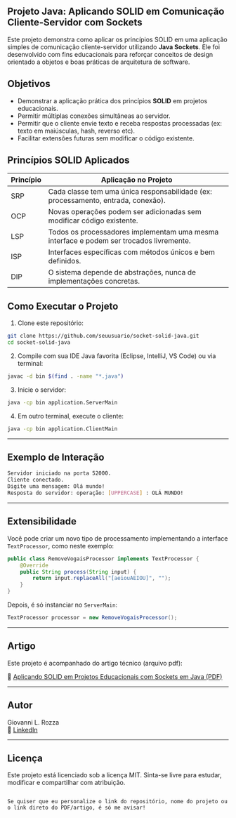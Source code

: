 

## Projeto Java: Aplicando SOLID em Comunicação Cliente-Servidor com Sockets

Este projeto demonstra como aplicar os princípios SOLID em uma aplicação simples de comunicação cliente-servidor utilizando **Java Sockets**. Ele foi desenvolvido com fins educacionais para reforçar conceitos de design orientado a objetos e boas práticas de arquitetura de software.

## Objetivos

- Demonstrar a aplicação prática dos princípios **SOLID** em projetos educacionais.
- Permitir múltiplas conexões simultâneas ao servidor.
- Permitir que o cliente envie texto e receba respostas processadas (ex: texto em maiúsculas, hash, reverso etc).
- Facilitar extensões futuras sem modificar o código existente.

## Princípios SOLID Aplicados

| Princípio | Aplicação no Projeto |
|-----------|-----------------------|
| SRP | Cada classe tem uma única responsabilidade (ex: processamento, entrada, conexão). |
| OCP | Novas operações podem ser adicionadas sem modificar código existente. |
| LSP | Todos os processadores implementam uma mesma interface e podem ser trocados livremente. |
| ISP | Interfaces específicas com métodos únicos e bem definidos. |
| DIP | O sistema depende de abstrações, nunca de implementações concretas. |

## Como Executar o Projeto

1. Clone este repositório:
```bash
git clone https://github.com/seuusuario/socket-solid-java.git
cd socket-solid-java
````

2. Compile com sua IDE Java favorita (Eclipse, IntelliJ, VS Code) ou via terminal:

```bash
javac -d bin $(find . -name "*.java")
```

3. Inicie o servidor:

```bash
java -cp bin application.ServerMain
```

4. Em outro terminal, execute o cliente:

```bash
java -cp bin application.ClientMain
```

***

##  Exemplo de Interação

```bash
Servidor iniciado na porta 52000.
Cliente conectado.
Digite uma mensagem: Olá mundo!
Resposta do servidor: operação: [UPPERCASE] : OLÁ MUNDO!
```

***

##  Extensibilidade

Você pode criar um novo tipo de processamento implementando a interface `TextProcessor`, como neste exemplo:

```java
public class RemoveVogaisProcessor implements TextProcessor {
    @Override
    public String process(String input) {
        return input.replaceAll("[aeiouAEIOU]", "");
    }
}
```

Depois, é só instanciar no `ServerMain`:

```java
TextProcessor processor = new RemoveVogaisProcessor();
```

***

##  Artigo

Este projeto é acompanhado do artigo técnico (arquivo pdf):

📄 [Aplicando SOLID em Projetos Educacionais com Sockets em Java (PDF)]((./solid-connection.pdf))

***

##  Autor

Giovanni L. Rozza\
🔗 [LinkedIn](https://www.linkedin.com/in/giovannirozza)

***

##  Licença

Este projeto está licenciado sob a licença MIT. Sinta-se livre para estudar, modificar e compartilhar com atribuição.

```

Se quiser que eu personalize o link do repositório, nome do projeto ou o link direto do PDF/artigo, é só me avisar!
```
